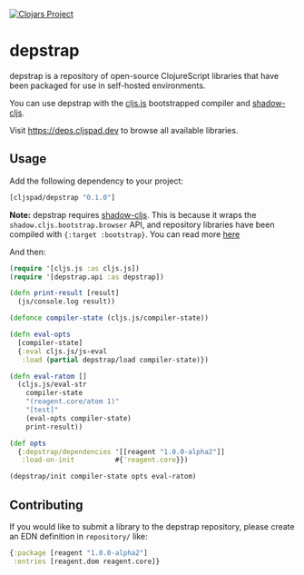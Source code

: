 [![Clojars Project](https://img.shields.io/clojars/v/cljspad/depstrap.svg)](https://clojars.org/cljspad/depstrap)

# depstrap

depstrap is a repository of open-source ClojureScript libraries that have been packaged for use in self-hosted environments.

You can use depstrap with the [cljs.js](http://cljs.github.io/api/cljs.js/) bootstrapped compiler and [shadow-cljs](http://shadow-cljs.org/).

Visit https://deps.cljspad.dev to browse all available libraries.

## Usage

Add the following dependency to your project:

```clojure
[cljspad/depstrap "0.1.0"]
```

**Note:** depstrap requires [shadow-cljs](http://shadow-cljs.org/). This is because it wraps the `shadow.cljs.bootstrap.browser` API, and repository libraries have been compiled with `{:target :bootstrap}`. You can read more [here](https://code.thheller.com/blog/shadow-cljs/2017/10/14/bootstrap-support.html)

And then:

```clojure
(require '[cljs.js :as cljs.js])
(require '[depstrap.api :as depstrap])

(defn print-result [result]
  (js/console.log result))

(defonce compiler-state (cljs.js/compiler-state))

(defn eval-opts
  [compiler-state]
  {:eval cljs.js/js-eval
   :load (partial depstrap/load compiler-state)})

(defn eval-ratom []
  (cljs.js/eval-str
    compiler-state
    "(reagent.core/atom 1)"
    "[test]"
    (eval-opts compiler-state)
    print-result))

(def opts
  {:depstrap/dependencies '[[reagent "1.0.0-alpha2"]]
   :load-on-init          #{'reagent.core}})

(depstrap/init compiler-state opts eval-ratom)
```

## Contributing 

If you would like to submit a library to the depstrap repository, please create an EDN definition in `repository/` like:

```clojure
{:package [reagent "1.0.0-alpha2"]
 :entries [reagent.dom reagent.core]}
```
